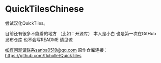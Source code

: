 # QuickTilesChinese
尝试汉化QuickTiles。

目前还有很多不能看的地方 （比如：开源库）
本人是小白 也是第一次在GitHub发布仓库 也不会写README 请见谅

如有问题请联系sanba0519@qq.com
           原作仓库连接：https://github.com/flxholle/QuickTiles
